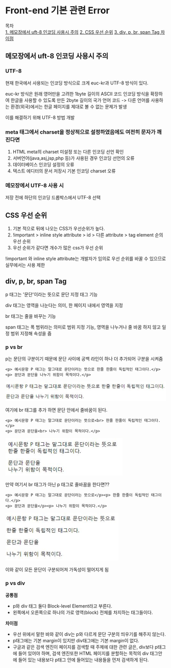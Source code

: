 # Front-end 기본 관련 Error

목차  
[1. 메모장에서 uft-8 인코딩 사용시 주의](#메모장에서-uft-8-인코딩-사용시-주의)
[2. CSS 우선 순위](#css-우선-순위)
[3. div, p, br, span Tag 차이점](#div,-p,-br,-span-tag)

## 메모장에서 uft-8 인코딩 사용시 주의

### UTF-8

현재 한국에서 사용되는 인코딩 방식으로 크게 euc-kr과 UTF-8 방식이 있다.

euc-kr 방식은 원래 영어만을 고려한 1byte 길이의 ASCII 코드 인코딩 방식을 확장하여 한글을 사용할 수 있도록 만든 2byte 길이의 국가 언어 코드
-> 다른 언어를 사용하는 환경(외국)에서는 한글 페이지를 제대로 볼 수 없는 문제가 발생

이를 해결하기 위해 UTF-8 방법 개발

### meta 태그에서 charset을 정상적으로 설정하였음에도 여전히 문자가 깨진다면

1. HTML meta의 charset 미설정 또는 다른 인코딩 선언 확인
2. 서버언어(java,asj,jsp,php 등)가 사용된 경우 인코딩 선언의 오류
3. 데이터베이스 인코딩 설정의 오류
4. 텍스트 에디터의 문서 저장시 기본 인코딩 charset 오류

### 메모장에서 UTF-8 사용 시

저장 전에 하단의 인코딩 드롭박스에서 UTF-8 선택

## CSS 우선 순위

1. 기본 적으로 뒤에 나오는 CSS가 우선순위가 높다.
2. !important > inline style attribute > id > 다른 attribute > tag element 순의 우선 순위
3. 우선 순위가 같다면 개수가 많은 css가 우선 순위

!important 와 inline style attribute는 개발자가 임의로 우선 순위를 바꿀 수 있으므로 실무에서는 사용 제한

## div, p, br, span Tag

p 태그는 '문단'이라는 뜻으로 문단 지정 태그 기능

div 태그는 영역을 나눈다는 의미, 한 페이지 내에서 영역을 지정

br 태그는 줄을 바꾸는 기능

span 태그는 폭 범위라는 의미로 범위 지정 기능, 영역을 나누거나 줄 바꿈 하지 않고 일정 범위 지정해 속성을 줌

### p vs br
p는 문단의 구분이기 때문에 문단 사이에 공백 라인이 하나 더 추가되어 구분을 시켜줌

```
<p> 예시문항 P 태그는 말그대로 문단이라는 뜻으로 한줄 한줄이 독립적인 태그이다.</p>
<p> 문단과 문단을 나누기 위함이 목적이다.</p>
```

![p태그](/Images/Front-end/p태그.JPG)

여기에 br 태그를 추가 하면 문단 안에서 줄바꿈이 된다.

```
<p> 예시문항 P 태그는 말그대로 문단이라는 뜻으로<br> 한줄 한줄이 독립적인 태그이다.</p>
<p> 문단과 문단을<br> 나누기 위함이 목적이다.</p>
```

![p태그 안의 br태그](/Images/Front-end/p태그의br태그.JPG)

만약 여기서 br 태그가 아닌 p 태그로 줄바꿈을 한다면??

```
<p> 예시문항 P 태그는 말그대로 문단이라는 뜻으로</p><p> 한줄 한줄이 독립적인 태그이다.</p>
<p> 문단과 문단을</p><p> 나누기 위함이 목적이다.</p>
```

![p태그 안의 br태그](/Images/Front-end/p태그의p태그.JPG)

이와 같이 모든 문단이 구분되어져 가독성이 떨어지게 됨

### p vs div

**공통점**

- p와 div 태그 둘다 Block-level Element라고 부른다.   
- 왼쪽에서 오른쪽으로 하나의 가로 영역(block) 전체를 차지하는 태그들이다.

**차이점**  

- 우선 위에서 말한 바와 같이 div는 p와 다르게 문단 구분의 띄우기를 해주지 않는다.
- p태그에는 기본 margin이 있지만 div태그에는 기본 margin이 없다.
- 구글과 같은 검색 엔진이 페이지를 검색할 때 주제에 대한 관련 글은, div보다 p태그에 들어 있어야 하며, 검색 엔진또한 HTML 페이지를 분할하는 목적의 div 태그안에 들어 있는 내용보다 p태그 안에 들어있는 내용들을 먼저 검색하게 된다.
